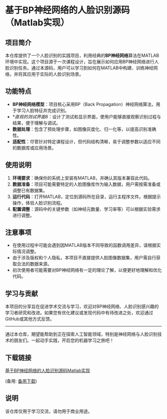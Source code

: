 # 基于BP神经网络的人脸识别源码（Matlab实现）

## 项目简介

本仓库提供了一个人脸识别的实践项目，利用经典的**BP神经网络**算法在MATLAB环境中实现。这个项目源于一次课程设计，旨在展示如何应用BP神经网络进行人脸识别任务。通过本源码，用户可以学习到如何在MATLAB中构建、训练神经网络，并将其应用于实际的人脸识别场景。

## 功能特点

- **BP神经网络模型**：项目核心采用BP（Back Propagation）神经网络算法，用于学习人脸特征并完成识别。
- **直观的测试界面8*：设计了测试和显示界面，使用户能够直接观察识别过程与结果，便于理解与调试。
- **数据处理**：包含了预处理步骤，如图像灰度化、归一化等，以提高识别准确性。
- **适配性**：尽管针对特定课程设计，但代码结构清晰，易于调整参数以适应不同的数据库或应用场景。

## 使用说明

1. **环境要求**：确保你的系统上安装有MATLAB，并确认其版本兼容此代码。
2. **数据准备**：项目可能需要特定的人脸图像库作为输入数据，用户需按需准备或调整已有数据集。
3. **运行代码**：打开MATLAB，定位到源码所在目录，运行主程序文件。根据提示操作，体验人脸识别流程。
4. **配置调整**：源码中的关键参数（如神经元数量、学习率等）可以根据实验需求进行调整。

## 注意事项

- 在使用过程中可能会遇到因MATLAB版本不同导致的函数调用差异，请根据实际情况调整。
- 由于涉及版权和个人隐私，本项目不直接提供人脸图像数据集，用户需自行获取合法的数据来源。
- 初次使用者可能需要对BP神经网络有一定的理论了解，以便更好地理解和优化代码。

## 学习与贡献

本项目的分享旨在促进学术交流与学习，欢迎对BP神经网络、人脸识别感兴趣的学习者研究和改进。如果您有优化建议或发现代码中有待改进之处，欢迎通过GitHub或其他方式反馈。

---

通过本仓库，期望能帮助到正在探索人工智能领域，特别是神经网络与人脸识别技术的朋友们。一起动手实践，开启您的机器学习之旅吧！

## 下载链接
[基于BP神经网络的人脸识别源码Matlab实现](https://pan.quark.cn/s/f40c0ca168f9) 

(备用: [备用下载](https://pan.baidu.com/s/1tnkhJgS7HGP9d00yV2aZRg?pwd=1234))

## 说明

该仓库仅用于学习交流，请勿用于商业用途。
